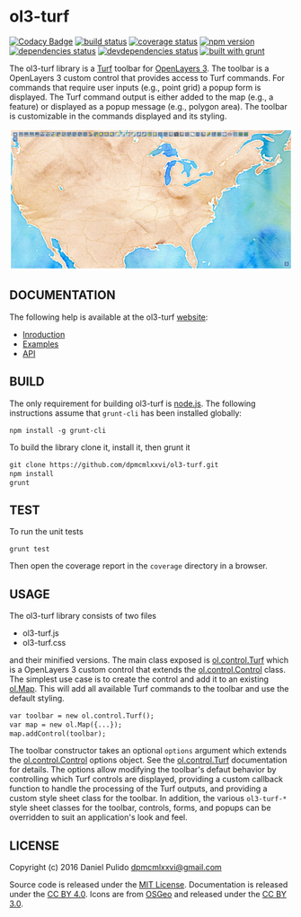 ol3-turf
============================================================

[![Codacy Badge](https://api.codacy.com/project/badge/Grade/44810a70e6a34122818dfa31e4304c50)](https://www.codacy.com/app/dpmcmlxxvi/ol3-turf?utm_source=github.com&utm_medium=referral&utm_content=dpmcmlxxvi/ol3-turf&utm_campaign=badger)
[![build status](https://travis-ci.org/dpmcmlxxvi/ol3-turf.svg?branch=master)](https://travis-ci.org/dpmcmlxxvi/ol3-turf)
[![coverage status](https://img.shields.io/coveralls/dpmcmlxxvi/ol3-turf.svg)](https://coveralls.io/r/dpmcmlxxvi/ol3-turf?branch=master)
[![npm version](https://badge.fury.io/js/ol3-turf.svg)](https://badge.fury.io/js/ol3-turf)
[![dependencies status](https://img.shields.io/david/dpmcmlxxvi/ol3-turf.svg)](https://david-dm.org/dpmcmlxxvi/ol3-turf)
[![devdependencies status](https://img.shields.io/david/dev/dpmcmlxxvi/ol3-turf.svg)](https://david-dm.org/dpmcmlxxvi/ol3-turf/#info=devDependencies)
[![built with grunt](https://cdn.gruntjs.com/builtwith.png)](http://gruntjs.com/)

The ol3-turf library is a [Turf](http://turfjs.org/) toolbar for
[OpenLayers 3](http://openlayers.org/). The toolbar is a OpenLayers 3 custom
control that provides access to Turf commands. For commands that require user
inputs (e.g., point grid) a popup form is displayed. The Turf command output is
either added to the map (e.g., a feature) or displayed as a popup message
(e.g., polygon area). The toolbar is customizable in the commands displayed
and its styling.

  ![](docs/web/img/ol3turf-example-screenshot.png)

  DOCUMENTATION
------------------------------------------------------------

The following help is available at the ol3-turf
[website](http://dpmcmlxxvi.github.io/ol3-turf):

- [Inroduction](http://dpmcmlxxvi.github.io/ol3-turf/web/)
- [Examples](http://dpmcmlxxvi.github.io/ol3-turf/web/demos.html)
- [API](http://dpmcmlxxvi.github.io/ol3-turf/api/)

BUILD
------------------------------------------------------------

The only requirement for building ol3-turf is [node.js](https://nodejs.org).
The following instructions assume that `grunt-cli` has been installed globally:

    npm install -g grunt-cli

To build the library clone it, install it, then grunt it

    git clone https://github.com/dpmcmlxxvi/ol3-turf.git
    npm install
    grunt

TEST
------------------------------------------------------------

To run the unit tests

    grunt test

Then open the coverage report in the `coverage` directory in a browser.

USAGE
------------------------------------------------------------

The ol3-turf library consists of two files

 - ol3-turf.js
 - ol3-turf.css

and their minified versions. The main class exposed is
[ol.control.Turf](http://dpmcmlxxvi.github.io/ol3-turf/api/ol.control.Turf.html)
which is a OpenLayers 3 custom control that extends the 
[ol.control.Control](http://openlayers.org/en/latest/apidoc/ol.control.Control.html)
class. The simplest use case is to create the control and add it to an existing
[ol.Map](http://openlayers.org/en/latest/apidoc/ol.Map.html). This will add all
available Turf commands to the toolbar and use the default styling.

    var toolbar = new ol.control.Turf();
    var map = new ol.Map({...});
    map.addControl(toolbar);

The toolbar constructor takes an optional `options` argument which extends the
[ol.control.Control](http://openlayers.org/en/latest/apidoc/ol.control.Control.html)
options object. See the
[ol.control.Turf](http://dpmcmlxxvi.github.io/ol3-turf/api/ol.control.Turf.html)
documentation for details. The options allow modifying the toolbar's defaut
behavior by controlling which Turf controls are displayed, providing a custom
callback function to handle the processing of the Turf outputs, and providing a
custom style sheet class for the toolbar. In addition, the various `ol3-turf-*`
style sheet classes for the toolbar, controls, forms, and popups can be
overridden to suit an application's look and feel.

LICENSE
------------------------------------------------------------

Copyright (c) 2016 Daniel Pulido <dpmcmlxxvi@gmail.com>

Source code is released under the [MIT License](http://opensource.org/licenses/MIT).
Documentation is released under the [CC BY 4.0](http://creativecommons.org/licenses/by-sa/4.0/).
Icons are from [OSGeo](http://trac.osgeo.org/osgeo/wiki) and released under the
[CC BY 3.0](http://creativecommons.org/licenses/by-sa/3.0/).
